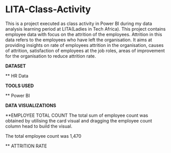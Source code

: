 # LITA-Class-Activity
This is a project executed as class activity in Power BI during my data analysis learning period at LITA(Ladies in Tech Africa). 
This project contains employee data with focus on the attrition of the employees.  Attrition in this data refers to the employees who have left the organisation.
It aims at providing insights on rate of employees attrition in the organisation, causes of attrition, satisfaction of employees at the job roles, areas of improvement for the organisation to reduce attrition rate.

**DATASET**

** HR Data

**TOOLS USED**

** Power BI

**DATA VISUALIZATIONS**

**EMPLOYEE TOTAL COUNT
The total sum of employee count was obtained by utilising the card visual and dragging the employee count column head to build the visual.

The total employee count was 1,470



** ATTRITION RATE

